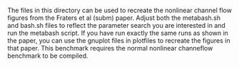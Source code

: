 The files in this directory can be used to recreate the nonlinear channel flow figures from the Fraters et al (subm) paper. Adjust both the metabash.sh and bash.sh files to reflect the parameter search you are interested in and run the metabash script. If you have run exactly the same runs as shown in the paper, you can use the gnuplot files in plotfiles to recreate the figures in that paper. This benchmark requires the normal nonlinear channeflow benchmark to be compiled. 
